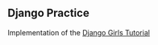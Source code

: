 ## Django Practice

Implementation of the [Django Girls Tutorial](https://tutorial.djangogirls.org/pt/)
